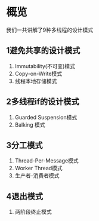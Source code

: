 # 概览

我们一共讲解了9种多线程的设计模式

## 1避免共享的设计模式

1. Immutability(不可变)模式
2. Copy-on-Write模式
3. 线程本地存储模式

## 2多线程if的设计模式

1. Guarded Suspension模式
2. Balking 模式

## 3分工模式

1. Thread-Per-Message模式
2. Worker Thread模式
3. 生产者-消费者模式

## 4退出模式

1. 两阶段终止模式